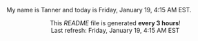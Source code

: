 My name is Tanner and today is Friday, January 19, 4:15 AM EST.

<p align="center">This <i>README</i> file is generated <b>every 3 hours</b>!</br>Last refresh: Friday, January 19, 4:15 AM EST<br /></p>
